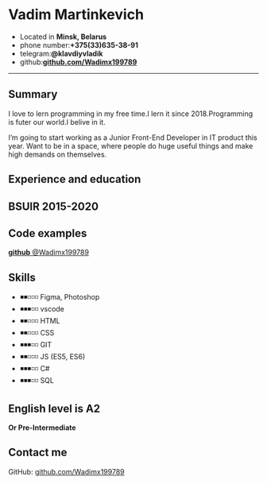 # Vadim Martinkevich

* Located in **Minsk, Belarus**
* phone number:**+375(33)635-38-91**
* telegram:**@klavdiyvladik**
* github:**[github.com/Wadimx199789](https://github.com/Wadimx199789)**
-------------------------------------------------------------------------------------
## Summary
I love to lern programming in my free time.I lern it since 2018.Programming is futer our world.I belive in it.

I’m going to start working as a Junior Front-End Developer in IT product this year. Want to be in a space, where people do huge useful things and make high demands on themselves.

## Experience and education
**BSUIR**
2015-2020
-------------------------------------------------------------------------------------------
## Code examples
[**github** @Wadimx199789](https://github.com/Wadimx199789)


## Skills

* ◾◾◽◽◽ Figma, Photoshop 
* ◾◾◾◽◽ vscode 
* ◾◾◽◽◽ HTML  
* ◾◾◽◽◽ CSS  
* ◾◾◾◽◽ GIT  
* ◾◾◽◽◽ JS (ES5, ES6)  
* ◾◾◾◽◽ C# 
* ◾◾◾◽◽ SQL

## English level is A2

**Or Pre-Intermediate**

## Contact me

GitHub: [github.com/Wadimx199789](https://github.com/Wadimx199789)


